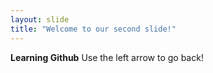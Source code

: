 ```yaml
---
layout: slide
title: "Welcome to our second slide!"
---
```

**Learning Github**
Use the left arrow to go back!
